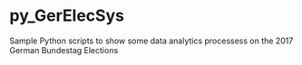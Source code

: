 # py_GerElecSys
Sample Python scripts to show some data analytics processess on the 2017 German Bundestag Elections
